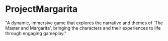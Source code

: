 # ProjectMargarita
"A dynamic, immersive game that explores the narrative and themes of 'The Master and Margarita', bringing the characters and their experiences to life through engaging gameplay."
